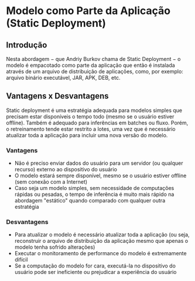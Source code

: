# Modelo como Parte da Aplicação (Static Deployment)

## Introdução

Nesta abordagem $-$ que Andriy Burkov chama de Static Deployment $-$ o modelo é empacotado como parte da aplicação que então é instalada através de um arquivo de distribuição de aplicações, como, por exemplo: arquivo binário executável, JAR, APK, DEB, etc.

## Vantagens x Desvantagens

Static deployment é uma estratégia adequada para modelos simples que precisam estar disponíveis o tempo todo (mesmo se o usuário estiver offline). Também é adequado para inferências em batches ou fluxo. Porém, o retreinamento tende estar restrito a lotes, uma vez que é necessário atualizar toda a aplicação para incluir uma nova versão do modelo.

### Vantagens

- Não é preciso enviar dados do usuário para um servidor (ou qualquer recurso) externo ao dispositivo do usuário
- O modelo estará sempre disponível, mesmo se o usuário estiver offline (sem conexão com a Internet)
- Caso seja um modelo simples, sem necessidade de computações rápidas ou pesadas, o tempo de inferência é muito mais rápido na abordagem "estático" quando comparado com qualquer outra estratégia

### Desvantagens

- Para atualizar o modelo é necessário atualizar toda a aplicação (ou seja, reconstruir o arquivo de distribuição da aplicação mesmo que apenas o modelo tenha sofrido alterações)
- Executar o monitoramento de performance do modelo é extremamente difícil
- Se a computação do modelo for cara, executá-la no dispositivo do usuário pode ser ineficiente ou prejudicar a experiência do usuário